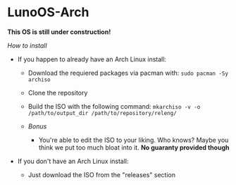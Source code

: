 # LunoOS-Arch

**This OS is still under construction!**

*How to install*

- If you happen to already have an Arch Linux install:
    - Download the requiered packages via pacman with:
        `sudo pacman -Sy archiso`

    - Clone the repository
    
    - Build the ISO with the following command:
        `mkarchiso -v -o /path/to/output_dir /path/to/repository/releng/`

    - *Bonus*
        - You're able to edit the ISO to your liking. Who knows? Maybe you think we put too much bloat into it. **No guaranty provided though**

- If you don't have an Arch Linux install:
    - Just download the ISO from the "releases" section
